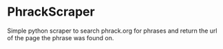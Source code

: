 # PhrackScraper
Simple python scraper to search phrack.org for phrases and return the url of the page the phrase was found on.
